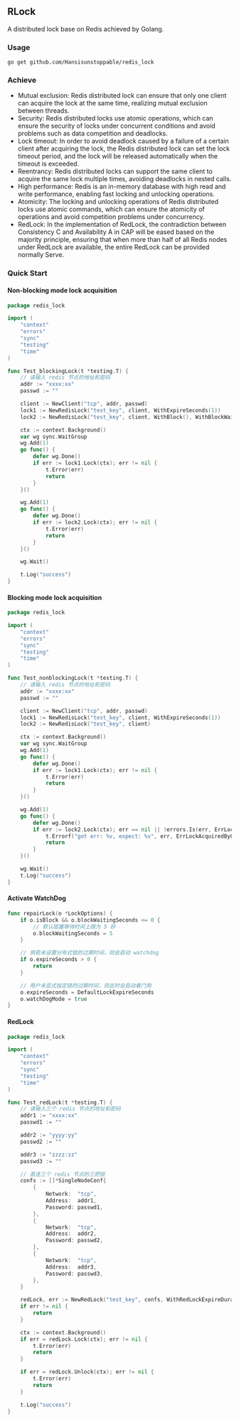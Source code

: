 ## RLock
A distributed lock base on Redis achieved by Golang.
### Usage
```
go get github.com/Hansisunstoppable/redis_lock
```
### Achieve
- Mutual exclusion: Redis distributed lock can ensure that only one client can acquire the lock at the same time, realizing mutual exclusion between threads.
- Security: Redis distributed locks use atomic operations, which can ensure the security of locks under concurrent conditions and avoid problems such as data competition and deadlocks.
- Lock timeout: In order to avoid deadlock caused by a failure of a certain client after acquiring the lock, the Redis distributed lock can set the lock timeout period, and the lock will be released automatically when the timeout is exceeded.
- Reentrancy: Redis distributed locks can support the same client to acquire the same lock multiple times, avoiding deadlocks in nested calls.
- High performance: Redis is an in-memory database with high read and write performance, enabling fast locking and unlocking operations.
- Atomicity: The locking and unlocking operations of Redis distributed locks use atomic commands, which can ensure the atomicity of operations and avoid competition problems under concurrency.
- RedLock: In the implementation of RedLock, the contradiction between Consistency C and Availability A in CAP will be eased based on the majority principle, ensuring that when more than half of all Redis nodes under RedLock are available, the entire RedLock can be provided normally Serve.
### Quick Start
#### Non-blocking mode lock acquisition
```go
package redis_lock

import (
	"context"
	"errors"
	"sync"
	"testing"
	"time"
)

func Test_blockingLock(t *testing.T) {
	// 请输入 redis 节点的地址和密码
	addr := "xxxx:xx"
	passwd := ""

	client := NewClient("tcp", addr, passwd)
	lock1 := NewRedisLock("test_key", client, WithExpireSeconds(1))
	lock2 := NewRedisLock("test_key", client, WithBlock(), WithBlockWaitingSeconds(2))

	ctx := context.Background()
	var wg sync.WaitGroup
	wg.Add(1)
	go func() {
		defer wg.Done()
		if err := lock1.Lock(ctx); err != nil {
			t.Error(err)
			return
		}
	}()

	wg.Add(1)
	go func() {
		defer wg.Done()
		if err := lock2.Lock(ctx); err != nil {
			t.Error(err)
			return
		}
	}()

	wg.Wait()

	t.Log("success")
}
```
#### Blocking mode lock acquisition
```go
package redis_lock

import (
	"context"
	"errors"
	"sync"
	"testing"
	"time"
)

func Test_nonblockingLock(t *testing.T) {
	// 请输入 redis 节点的地址和密码
	addr := "xxxx:xx"
	passwd := ""

	client := NewClient("tcp", addr, passwd)
	lock1 := NewRedisLock("test_key", client, WithExpireSeconds(1))
	lock2 := NewRedisLock("test_key", client)

	ctx := context.Background()
	var wg sync.WaitGroup
	wg.Add(1)
	go func() {
		defer wg.Done()
		if err := lock1.Lock(ctx); err != nil {
			t.Error(err)
			return
		}
	}()

	wg.Add(1)
	go func() {
		defer wg.Done()
		if err := lock2.Lock(ctx); err == nil || !errors.Is(err, ErrLockAcquiredByOthers) {
			t.Errorf("got err: %v, expect: %v", err, ErrLockAcquiredByOthers)
			return
		}
	}()

	wg.Wait()
	t.Log("success")
}
```
#### Activate WatchDog
```go
func repairLock(o *LockOptions) {
	if o.isBlock && o.blockWaitingSeconds <= 0 {
		// 默认阻塞等待时间上限为 5 秒
		o.blockWaitingSeconds = 5
	}

	// 倘若未设置分布式锁的过期时间，则会启动 watchdog
	if o.expireSeconds > 0 {
		return
	}

	// 用户未显式指定锁的过期时间，则此时会启动看门狗
	o.expireSeconds = DefaultLockExpireSeconds
	o.watchDogMode = true
}
```
#### RedLock
```go
package redis_lock

import (
	"context"
	"errors"
	"sync"
	"testing"
	"time"
)

func Test_redLock(t *testing.T) {
	// 请输入三个 redis 节点的地址和密码
	addr1 := "xxxx:xx"
	passwd1 := ""

	addr2 := "yyyy:yy"
	passwd2 := ""

	addr3 := "zzzz:zz"
	passwd3 := ""

	// 直连三个 redis 节点的三把锁
	confs := []*SingleNodeConf{
		{
			Network:  "tcp",
			Address:  addr1,
			Password: passwd1,
		},
		{
			Network:  "tcp",
			Address:  addr2,
			Password: passwd2,
		},
		{
			Network:  "tcp",
			Address:  addr3,
			Password: passwd3,
		},
	}

	redLock, err := NewRedLock("test_key", confs, WithRedLockExpireDuration(10*time.Second), WithSingleNodesTimeout(100*time.Millisecond))
	if err != nil {
		return
	}

	ctx := context.Background()
	if err = redLock.Lock(ctx); err != nil {
		t.Error(err)
		return
	}

	if err = redLock.Unlock(ctx); err != nil {
		t.Error(err)
		return
	}

	t.Log("success")
}
```
